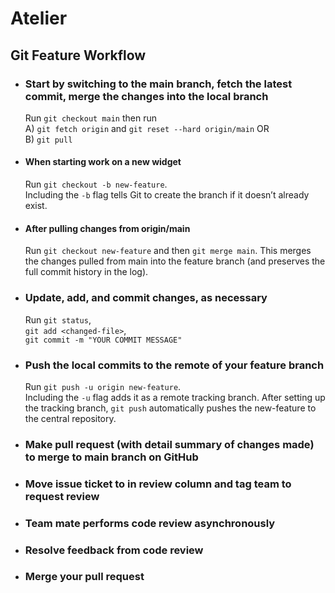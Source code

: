 # Atelier

## Git Feature Workflow
  * ### Start by switching to the main branch, fetch the latest commit, merge the changes into the local branch
    Run `git checkout main` then run <br>A) `git fetch origin` and `git reset --hard origin/main` OR<br> B) `git pull`
  * #### When starting work on a new widget
    Run `git checkout -b new-feature`.<br>Including the `-b` flag tells Git to create the branch if it doesn’t already exist.
  * #### After pulling changes from origin/main
    Run `git checkout new-feature` and then `git merge main`. This merges the changes pulled from main into the feature branch (and preserves the full commit history in the log).
  * ### Update, add, and commit changes, as necessary
    Run `git status`,<br>
    `git add <changed-file>`,<br>
    `git commit -m "YOUR COMMIT MESSAGE"`
  * ### Push the local commits to the remote of your feature branch
    Run `git push -u origin new-feature`.<br>Including the `-u` flag adds it as a remote tracking branch. After setting up the tracking branch, `git push` automatically pushes the new-feature to the central repository.
  * ### Make pull request (with detail summary of changes made) to merge to main branch on GitHub
  * ### Move issue ticket to in review column and tag team to request review
  * ### Team mate performs code review asynchronously
  * ### Resolve feedback from code review
  * ### Merge your pull request
